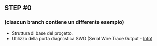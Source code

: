 ## STEP #0

### (ciascun branch contiene un differente esempio)

+ Struttura di base del progetto.
+ Utilizzo della porta diagnostica SWO (Serial Wire Trace Output - [Info](https://www.arm.com/files/pdf/AT_-_Advanced_Debug_of_Cortex-M_Systems.pdf))
